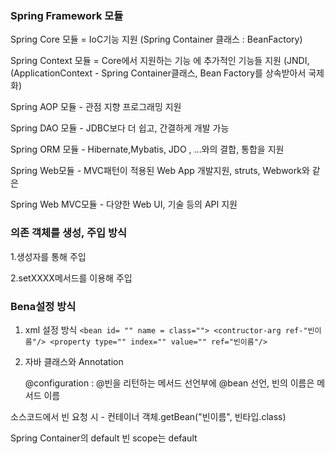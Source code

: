 ### Spring Framework 모듈

Spring Core 모듈 = IoC기능 지원 (Spring Container 클래스 : BeanFactory)

Spring Context 모듈 = Core에서 지원하는 기능 에 추가적인 기능들 지원 (JNDI,
(ApplicationContext - Spring Container클래스, Bean Factory를 상속받아서 국제화)

Spring AOP 모듈 - 관점 지향 프로그래밍 지원

Spring DAO 모듈 - JDBC보다 더 쉽고, 간결하게 개발 가능

Spring ORM 모듈 - Hibernate,Mybatis, JDO , ...와의 결합, 통합을 지원

Spring Web모듈 - MVC패턴이 적용된 Web App 개발지원, struts, Webwork와 같은

Spring Web MVC모듈 - 다양한 Web UI, 기술 등의 API 지원



### 의존 객체를 생성, 주입 방식

1.생성자를 통해 주입

2.setXXXX메서드를 이용해 주입



### Bena설정 방식

1. xml 설정 방식
   `<bean id= ""
   				name =
   				class="">
   				<contructor-arg ref-"빈이름"/>
   				<property type="" index="" value="" ref="빈이름"/>`

2. 자바 클래스와 Annotation

   @configuration : @빈을 리턴하는 메서드 선언부에 @bean 선언, 빈의 이름은 메서드 이름

   



소스코드에서 빈 요청 시 - 컨테이너 객체.getBean("빈이름", 빈타입.class)

Spring Container의 default 빈 scope는 default
